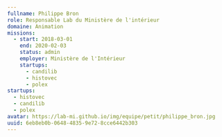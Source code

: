 ```yaml
---
fullname: Philippe Bron
role: Responsable Lab du Ministère de l'intérieur
domaine: Animation
missions:
  - start: 2018-03-01
    end: 2020-02-03
    status: admin
    employer: Ministère de l'Intérieur
    startups:
      - candilib
      - histovec
      - polex
startups:
  - histovec
  - candilib
  - polex
avatar: https://lab-mi.github.io/img/equipe/petit/philippe_bron.jpg
uuid: 6eb8eb0b-0648-4835-9e72-8cce6442b303
---
```

